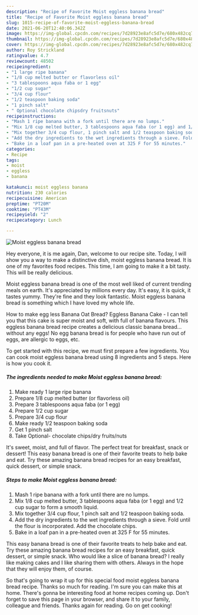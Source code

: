 ```yaml
---
description: "Recipe of Favorite Moist eggless banana bread"
title: "Recipe of Favorite Moist eggless banana bread"
slug: 1015-recipe-of-favorite-moist-eggless-banana-bread
date: 2021-06-20T12:40:06.342Z
image: https://img-global.cpcdn.com/recipes/7d28923e8afc5d7e/680x482cq70/moist-eggless-banana-bread-recipe-main-photo.jpg
thumbnail: https://img-global.cpcdn.com/recipes/7d28923e8afc5d7e/680x482cq70/moist-eggless-banana-bread-recipe-main-photo.jpg
cover: https://img-global.cpcdn.com/recipes/7d28923e8afc5d7e/680x482cq70/moist-eggless-banana-bread-recipe-main-photo.jpg
author: Roy Strickland
ratingvalue: 4.7
reviewcount: 48502
recipeingredient:
- "1 large ripe banana"
- "1/8 cup melted butter or flavorless oil"
- "3 tablespoons aqua faba or 1 egg"
- "1/2 cup sugar"
- "3/4 cup flour"
- "1/2 teaspoon baking soda"
- "1 pinch salt"
- " Optional chocolate chipsdry fruitsnuts"
recipeinstructions:
- "Mash 1 ripe banana with a fork until there are no lumps."
- "Mix 1/8 cup melted butter, 3 tablespoons aqua faba (or 1 egg) and 1/2 cup sugar to form a smooth liquid."
- "Mix together 3/4 cup flour, 1 pinch salt and 1/2 teaspoon baking soda."
- "Add the dry ingredients to the wet ingredients through a sieve. Fold until the flour is incorporated. Add the chocolate chips."
- "Bake in a loaf pan in a pre-heated oven at 325 F for 55 minutes."
categories:
- Recipe
tags:
- moist
- eggless
- banana

katakunci: moist eggless banana 
nutrition: 230 calories
recipecuisine: American
preptime: "PT20M"
cooktime: "PT43M"
recipeyield: "2"
recipecategory: Lunch

---
```



![Moist eggless banana bread](https://img-global.cpcdn.com/recipes/7d28923e8afc5d7e/680x482cq70/moist-eggless-banana-bread-recipe-main-photo.jpg)

Hey everyone, it is me again, Dan, welcome to our recipe site. Today, I will show you a way to make a distinctive dish, moist eggless banana bread. It is one of my favorites food recipes. This time, I am going to make it a bit tasty. This will be really delicious.

Moist eggless banana bread is one of the most well liked of current trending meals on earth. It's appreciated by millions every day. It's easy, it is quick, it tastes yummy. They're fine and they look fantastic. Moist eggless banana bread is something which I have loved my whole life.

How to make egg less Banana Oat Bread? Eggless Banana Cake - I can tell you that this cake is super moist and soft, with full of banana flavours. This eggless banana bread recipe creates a delicious classic banana bread… without any eggs! No egg banana bread is for people who have run out of eggs, are allergic to eggs, etc.


To get started with this recipe, we must first prepare a few ingredients. You can cook moist eggless banana bread using 8 ingredients and 5 steps. Here is how you cook it.

<!--inarticleads1-->

##### The ingredients needed to make Moist eggless banana bread:

1. Make ready 1 large ripe banana
1. Prepare 1/8 cup melted butter (or flavorless oil)
1. Prepare 3 tablespoons aqua faba (or 1 egg)
1. Prepare 1/2 cup sugar
1. Prepare 3/4 cup flour
1. Make ready 1/2 teaspoon baking soda
1. Get 1 pinch salt
1. Take  Optional- chocolate chips/dry fruits/nuts


It&#39;s sweet, moist, and full of flavor. The perfect treat for breakfast, snack or dessert! This easy banana bread is one of their favorite treats to help bake and eat. Try these amazing banana bread recipes for an easy breakfast, quick dessert, or simple snack. 

<!--inarticleads2-->

##### Steps to make Moist eggless banana bread:

1. Mash 1 ripe banana with a fork until there are no lumps.
1. Mix 1/8 cup melted butter, 3 tablespoons aqua faba (or 1 egg) and 1/2 cup sugar to form a smooth liquid.
1. Mix together 3/4 cup flour, 1 pinch salt and 1/2 teaspoon baking soda.
1. Add the dry ingredients to the wet ingredients through a sieve. Fold until the flour is incorporated. Add the chocolate chips.
1. Bake in a loaf pan in a pre-heated oven at 325 F for 55 minutes.


This easy banana bread is one of their favorite treats to help bake and eat. Try these amazing banana bread recipes for an easy breakfast, quick dessert, or simple snack. Who would like a slice of banana bread? I really like making cakes and I like sharing them with others. Always in the hope that they will enjoy them, of course. 

So that's going to wrap it up for this special food moist eggless banana bread recipe. Thanks so much for reading. I'm sure you can make this at home. There's gonna be interesting food at home recipes coming up. Don't forget to save this page in your browser, and share it to your family, colleague and friends. Thanks again for reading. Go on get cooking!
